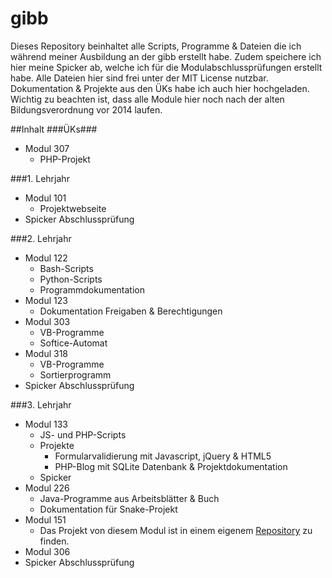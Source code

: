 # gibb
Dieses Repository beinhaltet alle Scripts, Programme & Dateien die ich während meiner Ausbildung an der gibb erstellt habe. Zudem speichere ich hier meine Spicker ab, welche ich für die Modulabschlussprüfungen erstellt habe. Alle Dateien hier sind frei unter der MIT License nutzbar. Dokumentation & Projekte aus den ÜKs habe ich auch hier hochgeladen. Wichtig zu beachten ist, dass alle Module hier noch nach der alten Bildungsverordnung vor 2014 laufen. 

##Inhalt
###ÜKs###
* Modul 307
  * PHP-Projekt

###1. Lehrjahr
* Modul 101
  * Projektwebseite
* Spicker Abschlussprüfung

###2. Lehrjahr
* Modul 122
  * Bash-Scripts
  * Python-Scripts
  * Programmdokumentation
* Modul 123
  * Dokumentation Freigaben & Berechtigungen
* Modul 303
  * VB-Programme
  * Softice-Automat
* Modul 318
  * VB-Programme
  * Sortierprogramm
* Spicker Abschlussprüfung

###3. Lehrjahr
* Modul 133
  * JS- und PHP-Scripts
  * Projekte
    * Formularvalidierung mit Javascript, jQuery & HTML5
    * PHP-Blog mit SQLite Datenbank & Projektdokumentation
  * Spicker
* Modul 226
  * Java-Programme aus Arbeitsblätter & Buch
  * Dokumentation für Snake-Projekt
* Modul 151
  * Das Projekt von diesem Modul ist in einem eigenem [Repository](https://github.com/severinkaderli/Modul151-Projekt) zu finden.
* Modul 306 
* Spicker Abschlussprüfung
